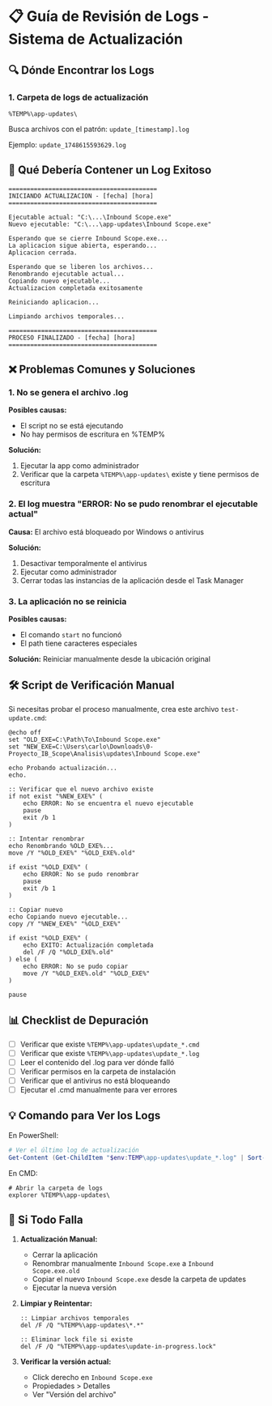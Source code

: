 # 📋 Guía de Revisión de Logs - Sistema de Actualización

## 🔍 Dónde Encontrar los Logs

### 1. **Carpeta de logs de actualización**

```
%TEMP%\app-updates\
```

Busca archivos con el patrón: `update_[timestamp].log`

Ejemplo: `update_1748615593629.log`

## 📝 Qué Debería Contener un Log Exitoso

```
=========================================
INICIANDO ACTUALIZACION - [fecha] [hora]
=========================================

Ejecutable actual: "C:\...\Inbound Scope.exe"
Nuevo ejecutable: "C:\...\app-updates\Inbound Scope.exe"

Esperando que se cierre Inbound Scope.exe...
La aplicacion sigue abierta, esperando...
Aplicacion cerrada.

Esperando que se liberen los archivos...
Renombrando ejecutable actual...
Copiando nuevo ejecutable...
Actualizacion completada exitosamente

Reiniciando aplicacion...

Limpiando archivos temporales...

=========================================
PROCESO FINALIZADO - [fecha] [hora]
=========================================
```

## ❌ Problemas Comunes y Soluciones

### **1. No se genera el archivo .log**

**Posibles causas:**

- El script no se está ejecutando
- No hay permisos de escritura en %TEMP%

**Solución:**

1. Ejecutar la app como administrador
2. Verificar que la carpeta `%TEMP%\app-updates\` existe y tiene permisos de escritura

### **2. El log muestra "ERROR: No se pudo renombrar el ejecutable actual"**

**Causa:** El archivo está bloqueado por Windows o antivirus

**Solución:**

1. Desactivar temporalmente el antivirus
2. Ejecutar como administrador
3. Cerrar todas las instancias de la aplicación desde el Task Manager

### **3. La aplicación no se reinicia**

**Posibles causas:**

- El comando `start` no funcionó
- El path tiene caracteres especiales

**Solución:**
Reiniciar manualmente desde la ubicación original

## 🛠️ Script de Verificación Manual

Si necesitas probar el proceso manualmente, crea este archivo `test-update.cmd`:

```batch
@echo off
set "OLD_EXE=C:\Path\To\Inbound Scope.exe"
set "NEW_EXE=C:\Users\carlo\Downloads\0-Proyecto_IB_Scope\Analisis\updates\Inbound Scope.exe"

echo Probando actualización...
echo.

:: Verificar que el nuevo archivo existe
if not exist "%NEW_EXE%" (
    echo ERROR: No se encuentra el nuevo ejecutable
    pause
    exit /b 1
)

:: Intentar renombrar
echo Renombrando %OLD_EXE%...
move /Y "%OLD_EXE%" "%OLD_EXE%.old"

if exist "%OLD_EXE%" (
    echo ERROR: No se pudo renombrar
    pause
    exit /b 1
)

:: Copiar nuevo
echo Copiando nuevo ejecutable...
copy /Y "%NEW_EXE%" "%OLD_EXE%"

if exist "%OLD_EXE%" (
    echo EXITO: Actualización completada
    del /F /Q "%OLD_EXE%.old"
) else (
    echo ERROR: No se pudo copiar
    move /Y "%OLD_EXE%.old" "%OLD_EXE%"
)

pause
```

## 📊 Checklist de Depuración

- [ ] Verificar que existe `%TEMP%\app-updates\update_*.cmd`
- [ ] Verificar que existe `%TEMP%\app-updates\update_*.log`
- [ ] Leer el contenido del .log para ver dónde falló
- [ ] Verificar permisos en la carpeta de instalación
- [ ] Verificar que el antivirus no está bloqueando
- [ ] Ejecutar el .cmd manualmente para ver errores

## 💡 Comando para Ver los Logs

En PowerShell:

```powershell
# Ver el último log de actualización
Get-Content (Get-ChildItem "$env:TEMP\app-updates\update_*.log" | Sort-Object LastWriteTime -Descending | Select-Object -First 1).FullName
```

En CMD:

```batch
# Abrir la carpeta de logs
explorer %TEMP%\app-updates\
```

## 🔧 Si Todo Falla

1. **Actualización Manual:**

   - Cerrar la aplicación
   - Renombrar manualmente `Inbound Scope.exe` a `Inbound Scope.exe.old`
   - Copiar el nuevo `Inbound Scope.exe` desde la carpeta de updates
   - Ejecutar la nueva versión

2. **Limpiar y Reintentar:**

   ```batch
   :: Limpiar archivos temporales
   del /F /Q "%TEMP%\app-updates\*.*"

   :: Eliminar lock file si existe
   del /F /Q "%TEMP%\app-updates\update-in-progress.lock"
   ```

3. **Verificar la versión actual:**
   - Click derecho en `Inbound Scope.exe`
   - Propiedades > Detalles
   - Ver "Versión del archivo"
